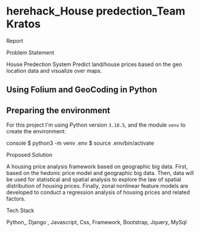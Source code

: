 
# herehack_House predection_Team Kratos

Report

Problem Statement

House Predection System Predict land/house prices based on the geo location data and visualize over maps.

## Using Folium and GeoCoding in Python 

## Preparing the environment

For this project I'm using Python version `3.10.5`, and the module `venv` to create the environment:

console
$ python3 -m venv .env
$ source .env/bin/activate


Proposed Solution

A housing price analysis framework based on geographic big data. First, based on the hedonic price model and geographic big data. Then, data will be used for statistical and spatial analysis to explore the law of spatial distribution of housing prices. Finally, zonal nonlinear feature models are developed to conduct a regression analysis of housing prices and related factors.

Tech Stack

Python,,
Django ,
Javascript,
Css,
Framework,
Bootstrap,
Jquery,
MySql
